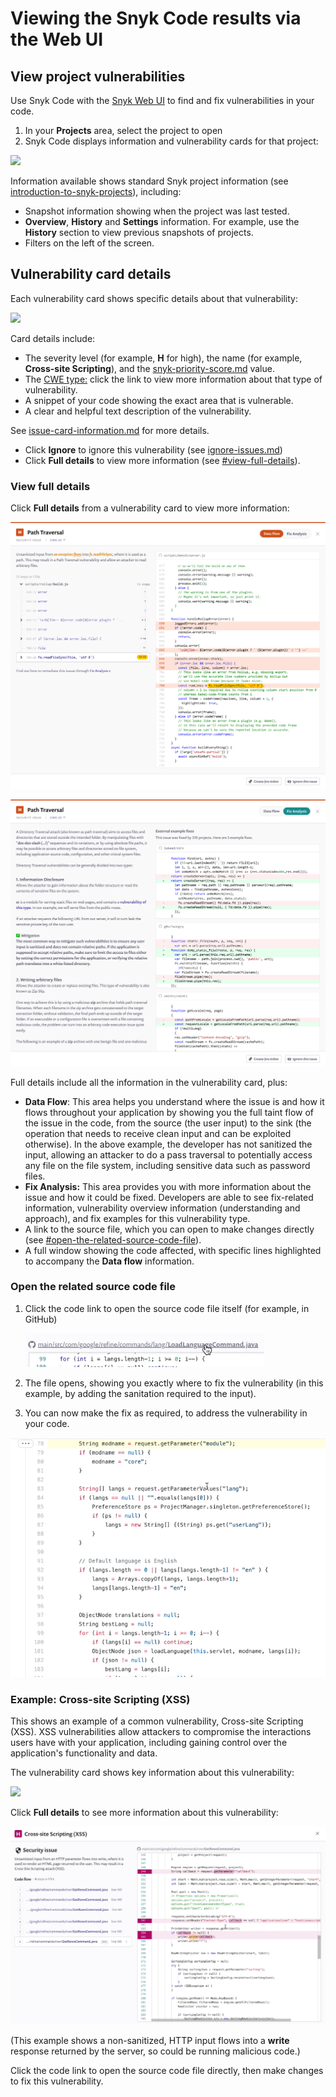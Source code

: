 # Viewing the Snyk Code results via the Web UI

## View project vulnerabilities

Use Snyk Code with the [Snyk Web UI](../../../snyk-web-ui/) to find and fix vulnerabilities in your code.

1. In your **Projects** area, select the project to open
2. Snyk Code displays information and vulnerability cards for that project:

![](../../../.gitbook/assets/snykcofe\_priority\_score.png)

Information available shows standard Snyk project information (see [introduction-to-snyk-projects](../../../introducing-snyk/introduction-to-snyk-projects/ "mention")), including:

* Snapshot information showing when the project was last tested.
* **Overview**, **History** and **Settings** information. For example, use the **History** section to view previous snapshots of projects.
* Filters on the left of the screen.

## Vulnerability card details

Each vulnerability card shows specific details about that vulnerability:

![](../../../.gitbook/assets/snykcode\_issue\_card.png)

Card details include:

* The severity level (for example, **H** for high), the name (for example, **Cross-site Scripting**), and the [snyk-priority-score.md](../../../features/fixing-and-prioritizing-issues/issue-management/snyk-priority-score.md "mention") value.
* The [CWE type:](https://cwe.mitre.org/data/index.html) click the link to view more information about that type of vulnerability.
* A snippet of your code showing the exact area that is vulnerable.
* A clear and helpful text description of the vulnerability.

See [issue-card-information.md](../../../introducing-snyk/introduction-to-snyk-projects/issue-card-information.md "mention") for more details.

* Click **Ignore** to ignore this vulnerability (see [ignore-issues.md](../../../features/fixing-and-prioritizing-issues/issue-management/ignore-issues.md "mention"))
* Click **Full details** to view more information (see [#view-full-details](using-snyk-code-web.md#view-full-details "mention")).

### View full details

Click **Full details** from a vulnerability card to view more information:

![Data flow page preview.](../../../.gitbook/assets/data-flow.png)

![Fix analysis page preview.](../../../.gitbook/assets/fix-analysis.png)

Full details include all the information in the vulnerability card, plus:

* **Data Flow**: This area helps you understand where the issue is and how it flows throughout your application by showing you the full taint flow of the issue in the code, from the source (the user input) to the sink (the operation that needs to receive clean input and can be exploited otherwise). In the above example, the developer has not sanitized the input, allowing an attacker to do a pass traversal to potentially access any file on the file system, including sensitive data such as password files.
* **Fix Analysis:** This area provides you with more information about the issue and how it could be fixed. Developers are able to see fix-related information, vulnerability overview information (understanding and approach), and fix examples for this vulnerability type.
* A link to the source file, which you can open to make changes directly (see [#open-the-related-source-code-file](using-snyk-code-web.md#open-the-related-source-code-file "mention")).
* A full window showing the code affected, with specific lines highlighted to accompany the **Data flow** information.

### Open the related source code file

1.  Click the code link to open the source code file itself (for example, in GitHub)

    <img src="../../../.gitbook/assets/link.png" alt="" data-size="original">
2. The file opens, showing you exactly where to fix the vulnerability (in this example, by adding the sanitation required to the input).
3. You can now make the fix as required, to address the vulnerability in your code.

![](../../../.gitbook/assets/open-code2.png)

### Example: Cross-site Scripting (XSS)

This shows an example of a common vulnerability, Cross-site Scripting (XSS). XSS vulnerabilities allow attackers to compromise the interactions users have with your application, including gaining control over the application's functionality and data.

The vulnerability card shows key information about this vulnerability:

![](../../../.gitbook/assets/snykcode\_issue\_card.png)

Click **Full details** to see more information about this vulnerability:

![](../../../.gitbook/assets/xss-2.png)

(This example shows a non-sanitized, HTTP input flows into a **write** response returned by the server, so could be running malicious code.)

Click the code link to open the source code file directly, then make changes to fix this vulnerability.
